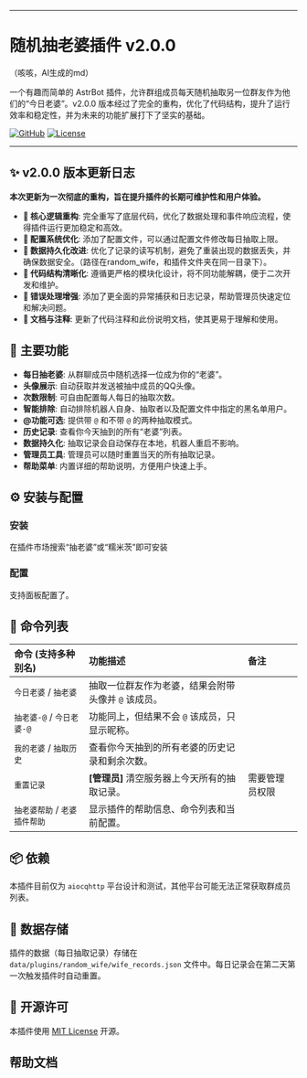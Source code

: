 ***

# 随机抽老婆插件 v2.0.0
（咳咳，AI生成的md）

一个有趣而简单的 AstrBot 插件，允许群组成员每天随机抽取另一位群友作为他们的“今日老婆”。v2.0.0 版本经过了完全的重构，优化了代码结构，提升了运行效率和稳定性，并为未来的功能扩展打下了坚实的基础。

[![GitHub](https://img.shields.io/badge/GitHub-astrbot--plugin--choulaopo-blue?style=flat-square&logo=github)](https://github.com/astrbot-plugin-choulaopo)
[![License](https://img.shields.io/github/license/astrbot-plugin-choulaopo/astrbot-plugin-choulaopo?style=flat-square)](https://github.com/astrbot-plugin-choulaopo/blob/main/LICENSE)

---

## ✨ v2.0.0 版本更新日志

**本次更新为一次彻底的重构，旨在提升插件的长期可维护性和用户体验。**

-   **🚀 核心逻辑重构**: 完全重写了底层代码，优化了数据处理和事件响应流程，使得插件运行更加稳定和高效。
-   **🔧 配置系统优化**: 添加了配置文件，可以通过配置文件修改每日抽取上限。
-   **💾 数据持久化改进**: 优化了记录的读写机制，避免了重装出现的数据丢失，并确保数据安全。（路径在random_wife，和插件文件夹在同一目录下）。
-   **🧩 代码结构清晰化**: 遵循更严格的模块化设计，将不同功能解耦，便于二次开发和维护。
-   **🐛 错误处理增强**: 添加了更全面的异常捕获和日志记录，帮助管理员快速定位和解决问题。
-   **📄 文档与注释**: 更新了代码注释和此份说明文档，使其更易于理解和使用。

## 🎯 主要功能

-   **每日抽老婆**: 从群聊成员中随机选择一位成为你的“老婆”。
-   **头像展示**: 自动获取并发送被抽中成员的QQ头像。
-   **次数限制**: 可自由配置每人每日的抽取次数。
-   **智能排除**: 自动排除机器人自身、抽取者以及配置文件中指定的黑名单用户。
-   **@功能可选**: 提供带 `@` 和不带 `@` 的两种抽取模式。
-   **历史记录**: 查看你今天抽到的所有“老婆”列表。
-   **数据持久化**: 抽取记录会自动保存在本地，机器人重启不影响。
-   **管理员工具**: 管理员可以随时重置当天的所有抽取记录。
-   **帮助菜单**: 内置详细的帮助说明，方便用户快速上手。

## ⚙️ 安装与配置

### 安装

在插件市场搜索“抽老婆”或“糯米茨”即可安装

### 配置

支持面板配置了。

## 📖 命令列表

| 命令 (支持多种别名) | 功能描述 | 备注 |
| :--- | :--- | :--- |
| `今日老婆` / `抽老婆` | 抽取一位群友作为老婆，结果会附带头像并 `@` 该成员。 | |
| `抽老婆-@` / `今日老婆-@` | 功能同上，但结果不会 `@` 该成员，只显示昵称。 | |
| `我的老婆` / `抽取历史` | 查看你今天抽到的所有老婆的历史记录和剩余次数。 | |
| `重置记录` | **[管理员]** 清空服务器上今天所有的抽取记录。 | 需要管理员权限 |
| `抽老婆帮助` / `老婆插件帮助` | 显示插件的帮助信息、命令列表和当前配置。 | |

## 📦 依赖

本插件目前仅为 `aiocqhttp` 平台设计和测试，其他平台可能无法正常获取群成员列表。

## 💾 数据存储

插件的数据（每日抽取记录）存储在 `data/plugins/random_wife/wife_records.json` 文件中。每日记录会在第二天第一次触发插件时自动重置。

## 📜 开源许可

本插件使用 [MIT License](https://opensource.org/licenses/MIT) 开源。

## 帮助文档